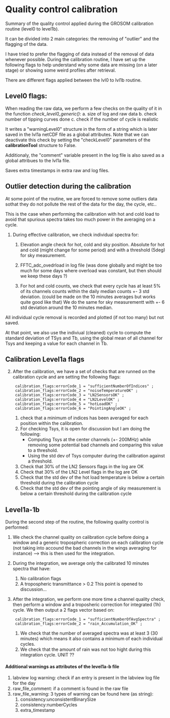 # Quality control calibration

Summary of the quality control applied during the GROSOM calibration routine (level0 to level1b).

It can be divided into 2 main categories: the removing of "outlier" and the flagging of the data.


I have tried to prefer the flagging of data instead of the removal of data whenever possible. During the calibration routine, I have set up the following flags to help understand why some data are missing (on a later stage) or showing some weird profiles after retrieval. 

There are different flags applied between the lvl0 to lvl1b routine.

## Level0 flags:
When reading the raw data, we perform a few checks on the quality of it in the function *check_level0_generic()*:
a. size of log and raw data
b. check number of tipping curves done
c. check if the number of cycle is realistic

It writes a "warningLevel0" structure in the form of a string which is later saved in the lvl1a netCDF file as a global attributes. Note that we can deactivate this check by setting the "checkLevel0" parameters of the **calibrationTool** structure to False.

Additionaly, the "comment" variable present in the log file is also saved as a global attribues to the lvl1a file.

Saves extra timestamps in extra raw and log files.

## Outlier detection during the calibration
At some point of the routine, we are forced to remove some outliers data sothat they do not pollute the rest of the data for the day, the cycle, etc.. 

This is the case when performing the calibration with hot and cold load to avoid that spurious spectra takes too much power in the averaging on a cycle. 

1. During effective calibration, we check individual spectra for:

    1. Elevation angle check for hot, cold and sky position. Absolute for hot and cold (might change for some period) and with a threshold (5deg) for sky measurement.
    
    2. FFTC_adc_ovedrload in log file (was done globally and might be too much for some days where overload was constant, but then should we keep these days ?)

    3. For hot and cold counts, we check that every cycle has at least 5% of its channels counts within the daily median counts +- 3 std deviation. (could be made on the 10 minutes averages but works quite good like that) We do the same for sky measurementt with +- 6 std deviation around the 10 minutes median.

All individual cycle removal is recorded and plotted (if not too many) but not saved. 

At that point, we also use the indiviual (cleaned) cycle to compute the standard deviation of TSys and Tb, using the global mean of all channel for Tsys and keeping a value for each channel in Tb.

## Calibration Level1a flags

2. After the calibration, we have a set of checks that are runned on the calibration cycle and are setting the following flags:

  		calibration_flags:errorCode_1 = "sufficientNumberOfIndices" ;
  		calibration_flags:errorCode_2 = "noiseTemperatureOK" ;
  		calibration_flags:errorCode_3 = "LN2SensorsOK" ;
  		calibration_flags:errorCode_4 = "LN2LevelOK" ;
  		calibration_flags:errorCode_5 = "hotLoadOK" ;
  		calibration_flags:errorCode_6 = "PointingAngleOK" ;

    1. check that a minimum of indices has been averaged for each position within the calibration.
    2. For checking Tsys, it is open for discussion but I am doing the following:
        * Computing Tsys at the center channels (+- 200MHz) while removing some potential bad channels and comparing this value to a threshold.
        * Using the std dev of Tsys computer during the calibration against a threshold.
    3. Check that 30% of the LN2 Sensors flags in the log are OK
    4. Check that 30% of the LN2 Level flags in the log are OK
    5. Check that the std dev of the hot load temperature is below a certain threshold during the calibration cycle
    6. Check that the std dev of the pointing angle of sky measurement is below a certain threshold during the calibration cycle

## Level1a-1b
During the second step of the routine, the following quality control is performed:
1. We check the channel quality on calibration cycle before doing a window and a generic tropospheric correction on each calibration cycle (not taking into accound the bad channels in the wings averaging for instance) --> this is then used for the integration.

2. During the integration, we average only the calibrated 10 minutes spectra that have:
    1. No calibration flags
    2. A tropospheric transmittance > 0.2 
This point is opened to discussion...

3. After the integration, we perform one more time a channel quality check, then perform a window and a troposheric correction for integrated (1h) cycle. We then output a 2 flags vector based on:

  		calibration_flags:errorCode_1 = "sufficientNumberOfAvgSpectra" ;
  		calibration_flags:errorCode_2 = "rain_Accumulation_OK" ;

    1. We check that the number of averaged spectra was at least 3 (30 minutes) which means it also contains a minimum of each individual cycles. 
    2. We check that the amount of rain was not too hight during this integration cycle. UNIT ??


#### Additional warnings as attributes of the level1a-b file
1. labview log warning: check if an entry is present in the labview log file for the day
2. raw_file_comment: if a comment is found in the raw file
3. raw_file_warning: 3 types of warning can be found here (as string):
    1. consistency:unconsistentBinarySize
    2. consistency:numberCycles
    3. extra_timestamp
